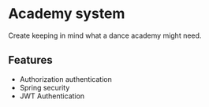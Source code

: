 # Academy system

Create keeping in mind what a dance academy might need.

## Features
- Authorization authentication
- Spring security
- JWT Authentication